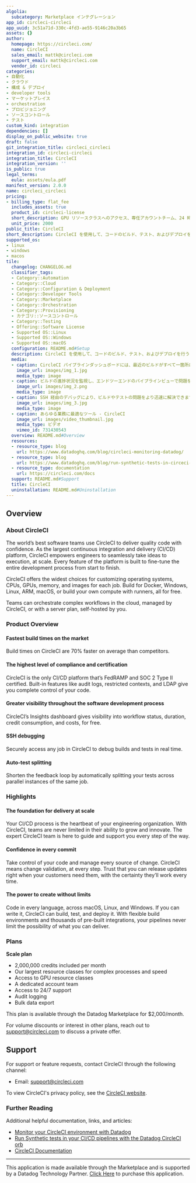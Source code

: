 ```yaml
---
algolia:
  subcategory: Marketplace インテグレーション
app_id: circleci-circleci
app_uuid: 3c51a71d-330c-4fd3-ae55-9146c20a3b65
assets: {}
author:
  homepage: https://circleci.com/
  name: CircleCI
  sales_email: mattk@circleci.com
  support_email: mattk@circleci.com
  vendor_id: circleci
categories:
- 自動化
- クラウド
- 構成 & デプロイ
- developer tools
- マーケットプレイス
- orchestration
- プロビジョニング
- ソースコントロール
- テスト
custom_kind: integration
dependencies: []
display_on_public_website: true
draft: false
git_integration_title: circleci_circleci
integration_id: circleci-circleci
integration_title: CircleCI
integration_version: ''
is_public: true
legal_terms:
  eula: assets/eula.pdf
manifest_version: 2.0.0
name: circleci_circleci
pricing:
- billing_type: flat_fee
  includes_assets: true
  product_id: circleci-license
  short_description: GPU リソースクラスへのアクセス、専任アカウントチーム、24 時間 365 日サポートへのアクセス、カスタマイズ可能な年間請求、監査ログ、データの一括エクスポート
  unit_price: 2000
public_title: CircleCI
short_description: CircleCI を使用して、コードのビルド、テスト、およびデプロイを行う
supported_os:
- linux
- windows
- macos
tile:
  changelog: CHANGELOG.md
  classifier_tags:
  - Category::Automation
  - Category::Cloud
  - Category::Configuration & Deployment
  - Category::Developer Tools
  - Category::Marketplace
  - Category::Orchestration
  - Category::Provisioning
  - カテゴリ::ソースコントロール
  - Category::Testing
  - Offering::Software License
  - Supported OS::Linux
  - Supported OS::Windows
  - Supported OS::macOS
  configuration: README.md#Setup
  description: CircleCI を使用して、コードのビルド、テスト、およびデプロイを行う
  media:
  - caption: CircleCI パイプラインダッシュボードには、最近のビルドがすべて一箇所に表示されます。フィルターを適用して、探しているものをより早く見つけることができます。
    image_url: images/img_1.jpg
    media_type: image
  - caption: ビルドの進捗状況を監視し、エンドツーエンドのパイプラインビューで問題を迅速に特定します。
    image_url: images/img_2.png
    media_type: image
  - caption: SSH 経由のデバッグにより、ビルドやテストの問題をより迅速に解決できます。
    image_url: images/img_3.jpg
    media_type: image
  - caption: あらゆる業務に最適なツール - CircleCI
    image_url: images/video_thumbnail.jpg
    media_type: ビデオ
    vimeo_id: 731430543
  overview: README.md#Overview
  resources:
  - resource_type: blog
    url: https://www.datadoghq.com/blog/circleci-monitoring-datadog/
  - resource_type: blog
    url: https://www.datadoghq.com/blog/run-synthetic-tests-in-circeci-pipelines-with-datadog/
  - resource_type: documentation
    url: https://circleci.com/docs
  support: README.md#Support
  title: CircleCI
  uninstallation: README.md#Uninstallation
---
```


<!--  SOURCED FROM https://github.com/DataDog/marketplace -->


## Overview

### About CircleCI
The world’s best software teams use CircleCI to deliver quality code with confidence. As the largest continuous integration and delivery (CI/CD) platform, CircleCI empowers engineers to seamlessly take ideas to execution, at scale. Every feature of the platform is built to fine-tune the entire development process from start to finish.

CircleCI offers the widest choices for customizing operating systems, CPUs, GPUs, memory, and images for each job. Build for Docker, Windows, Linux, ARM, macOS, or build your own compute with runners, all for free.

Teams can orchestrate complex workflows in the cloud, managed by CircleCI, or with a server plan, self-hosted by you.

### Product Overview

#### Fastest build times on the market
Build times on CircleCI are 70% faster on average than competitors.

#### The highest level of compliance and certification
CircleCI is the only CI/CD platform that’s FedRAMP and SOC 2 Type II certified. Built-in features like audit logs, restricted contexts, and LDAP give you complete control of your code.

#### Greater visibility throughout the software development process
CircleCI’s Insights dashboard gives visibility into workflow status, duration, credit consumption, and costs, for free.

#### SSH debugging
Securely access any job in CircleCI to debug builds and tests in real time.

#### Auto-test splitting
Shorten the feedback loop by automatically splitting your tests across parallel instances of the same job.

### Highlights
#### The foundation for delivery at scale
Your CI/CD process is the heartbeat of your engineering organization. With CircleCI, teams are never limited in their ability to grow and innovate. The expert CircleCI team is here to guide and support you every step of the way.

#### Confidence in every commit
Take control of your code and manage every source of change. CircleCI means change validation, at every step. Trust that you can release updates right when your customers need them, with the certainty they’ll work every time.

#### The power to create without limits
Code in every language, across macOS, Linux, and Windows. If you can write it, CircleCI can build, test, and deploy it. With flexible build environments and thousands of pre-built integrations, your pipelines never limit the possibility of what you can deliver.

### Plans
**Scale plan**
- 2,000,000 credits included per month
- Our largest resource classes for complex processes and speed
- Access to GPU resource classes
- A dedicated account team
- Access to 24/7 support
- Audit logging
- Bulk data export

This plan is available through the Datadog Marketplace for $2,000/month.

For volume discounts or interest in other plans, reach out to [support@circleci.com][2] to discuss a private offer.



## Support

For support or feature requests, contact CircleCI through the following channel:

- Email: [support@circleci.com][2]

To view CircleCI's privacy policy, see the [CircleCI website][3].

### Further Reading

Additional helpful documentation, links, and articles:

- [Monitor your CircleCI environment with Datadog][5]
- [Run Synthetic tests in your CI/CD pipelines with the Datadog CircleCI orb][6]
- [CircleCI Documentation][1]

[1]: https://circleci.com/docs
[2]: mailto:support@circleci.com
[3]: https://privacy.circleci.com/
[4]: https://circleci.com/vcs-authorize/
[5]: https://www.datadoghq.com/blog/circleci-monitoring-datadog/
[6]: https://www.datadoghq.com/blog/run-synthetic-tests-in-circeci-pipelines-with-datadog/
---
This application is made available through the Marketplace and is supported by a Datadog Technology Partner. <a href="https://app.datadoghq.com/marketplace/app/circleci-circleci" target="_blank">Click Here</a> to purchase this application.